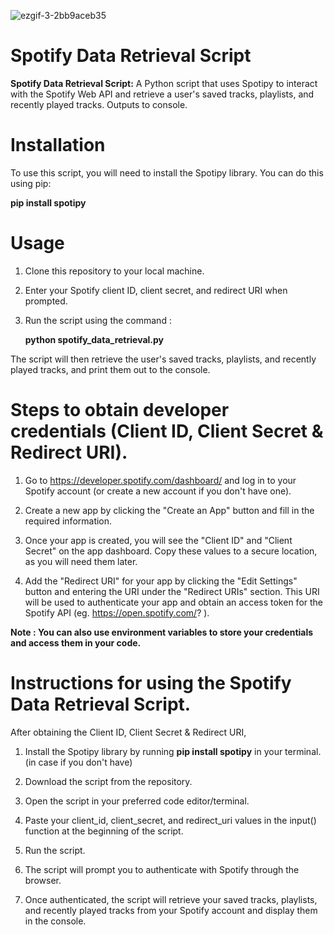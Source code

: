 ![ezgif-3-2bb9aceb35](https://user-images.githubusercontent.com/73893201/219341706-2dc1f1a2-a49e-4d20-bacd-f1643ce32b26.gif)



# Spotify Data Retrieval Script
**Spotify Data Retrieval Script:** A Python script that uses Spotipy to interact with the Spotify Web API and retrieve a user's saved tracks, playlists, and recently played tracks. Outputs to console.

# Installation                     
To use this script, you will need to install the Spotipy library. You can do this using pip:

**pip install spotipy**

# Usage
1. Clone this repository to your local machine.
2. Enter your Spotify client ID, client secret, and redirect URI when prompted.
3. Run the script using the command :
   
   **python spotify_data_retrieval.py**

The script will then retrieve the user's saved tracks, playlists, and recently played tracks, and print them out to the console.

# Steps to obtain developer credentials (Client ID, Client Secret & Redirect URI).

1. Go to https://developer.spotify.com/dashboard/ and log in to your Spotify account (or create a new account if you don't have one).

2. Create a new app by clicking the "Create an App" button and fill in the required information.

3. Once your app is created, you will see the "Client ID" and "Client Secret" on the app dashboard. Copy these values to a secure location, as you will need them later.

4. Add the "Redirect URI" for your app by clicking the "Edit Settings" button and entering the URI under the "Redirect URIs" section. This URI will be used to authenticate your app and obtain an access token for the Spotify API (eg. https://open.spotify.com/? ).

**Note : You can also use environment variables to store your credentials and access them in your code.**

# Instructions for using the Spotify Data Retrieval Script.

After obtaining the Client ID, Client Secret & Redirect URI,

1. Install the Spotipy library by running **pip install spotipy** in your terminal. (in case if you don't have)

2. Download the script from the repository.

3. Open the script in your preferred code editor/terminal.

4. Paste your client_id, client_secret, and redirect_uri values in the input() function at the beginning of the script.

5. Run the script.

6. The script will prompt you to authenticate with Spotify through the browser.

7. Once authenticated, the script will retrieve your saved tracks, playlists, and recently played tracks from your Spotify account and display them in the console.
